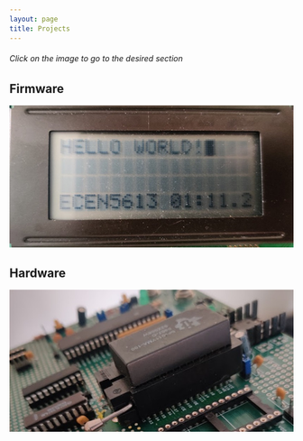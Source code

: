 ```yaml
---
layout: page
title: Projects
---
```


###### <em>Click on the image to go to the desired section</em>


## Firmware

[<img src="/public/img/display-hello-world.jpg">](/firmware)


## Hardware
[<img src="/public/img/8051-board.jpg">](/hardware)





